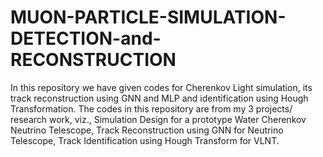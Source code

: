 # MUON-PARTICLE-SIMULATION-DETECTION-and-RECONSTRUCTION
In this repository we have given codes for Cherenkov Light simulation, its track reconstruction using GNN and MLP and identification using Hough Transformation.
The codes in this repository are from my 3 projects/ research work, viz., Simulation Design for a prototype Water Cherenkov Neutrino Telescope,  Track Reconstruction using GNN for Neutrino Telescope,  Track Identification using Hough Transform for VLNT.

